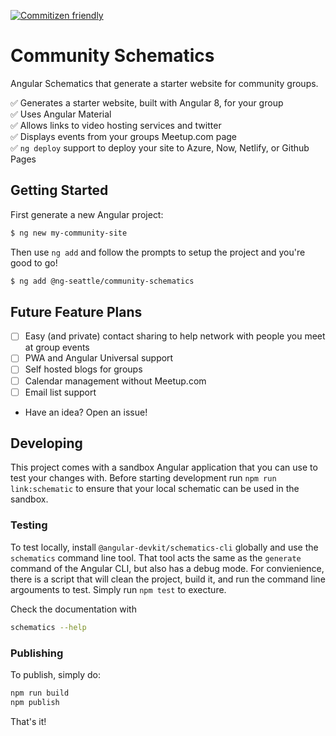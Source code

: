 [![Commitizen friendly](https://img.shields.io/badge/commitizen-friendly-brightgreen.svg)](http://commitizen.github.io/cz-cli/)

# Community Schematics

Angular Schematics that generate a starter website for community groups.

:white_check_mark: Generates a starter website, built with Angular 8, for your group  
:white_check_mark: Uses Angular Material  
:white_check_mark: Allows links to video hosting services and twitter  
:white_check_mark: Displays events from your groups Meetup.com page  
:white_check_mark: `ng deploy` support to deploy your site to Azure, Now, Netlify, or Github Pages

## Getting Started

First generate a new Angular project:

```bash
$ ng new my-community-site
```

Then use `ng add` and follow the prompts to setup the project and you're good to go!

```bash
$ ng add @ng-seattle/community-schematics
```

## Future Feature Plans

- [ ] Easy (and private) contact sharing to help network with people you meet at group events
- [ ] PWA and Angular Universal support
- [ ] Self hosted blogs for groups
- [ ] Calendar management without Meetup.com
- [ ] Email list support
- Have an idea? Open an issue!

## Developing

This project comes with a sandbox Angular application that you can use to test your changes with. Before starting development run `npm run link:schematic` to ensure that your local schematic can be used in the sandbox.

### Testing

To test locally, install `@angular-devkit/schematics-cli` globally and use the `schematics` command line tool. That tool acts the same as the `generate` command of the Angular CLI, but also has a debug mode. For convienience, there is a script that will clean the project, build it, and run the command line argouments to test. Simply run `npm test` to execture.

Check the documentation with

```bash
schematics --help
```

### Publishing

To publish, simply do:

```bash
npm run build
npm publish
```

That's it!
